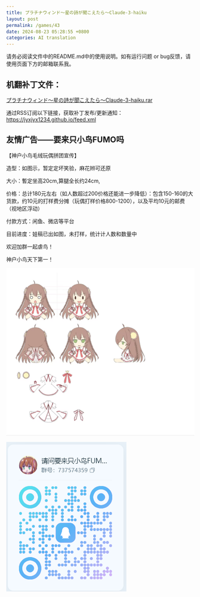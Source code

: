 ```yaml
---
title: プラチナウィンド～星の詩が聞こえたら～Claude-3-haiku
layout: post
permalink: /games/43
date: 2024-08-23 05:28:55 +0800
categories: AI translation
---
```



请务必阅读文件中的README.md中的使用说明。如有运行问题 or bug反馈，请使用页面下方的邮箱联系我。

## 机翻补丁文件：

[プラチナウィンド～星の詩が聞こえたら～Claude-3-haiku.rar](../resources/%E3%83%97%E3%83%A9%E3%83%81%E3%83%8A%E3%82%A6%E3%82%A3%E3%83%B3%E3%83%89%EF%BD%9E%E6%98%9F%E3%81%AE%E8%A9%A9%E3%81%8C%E8%81%9E%E3%81%93%E3%81%88%E3%81%9F%E3%82%89%EF%BD%9EClaude-3-haiku.rar)

 

通过RSS订阅以下链接，获取补丁发布/更新通知：https://jyxjyx1234.github.io/feed.xml

## 友情广告——要来只小鸟FUMO吗

【神户小鸟毛绒玩偶拼团宣传】

造型：如图示，暂定定坏笑验，麻花辫可还原

大小：暫定坐高20cm,算腿全长约24cm,

价格：总计180元左右（如人数超过200价格还能进一步降低）：包含150-160的大货款，约10元的打样费分摊（玩偶打样价格800-1200），以及平均10元的邮费（视地区浮动）

付款方式：闲鱼、微店等平台

目前进度：娃稿已出如图，未打样，统计计人数和数量中

欢迎加群一起虐鸟！

神户小鸟天下第一！

![稿图.png](../img/广告/小鸟稿图.png)

![群号.png](../img/广告/群号.png)
